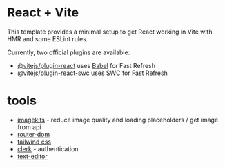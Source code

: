 # React + Vite

This template provides a minimal setup to get React working in Vite with HMR and some ESLint rules.

Currently, two official plugins are available:

- [@vitejs/plugin-react](https://github.com/vitejs/vite-plugin-react/blob/main/packages/plugin-react/README.md) uses [Babel](https://babeljs.io/) for Fast Refresh
- [@vitejs/plugin-react-swc](https://github.com/vitejs/vite-plugin-react-swc) uses [SWC](https://swc.rs/) for Fast Refresh

# tools
- [imagekits](https://imagekit.io/) - reduce image quality and loading placeholders / get image from api
- [router-dom](https://reactrouter.com/en/main)
- [tailwind css](https://tailwindcss.com/)
- [clerk](https://clerk.com/) - authentication
- [text-editor](https://www.npmjs.com/package/react-quill)